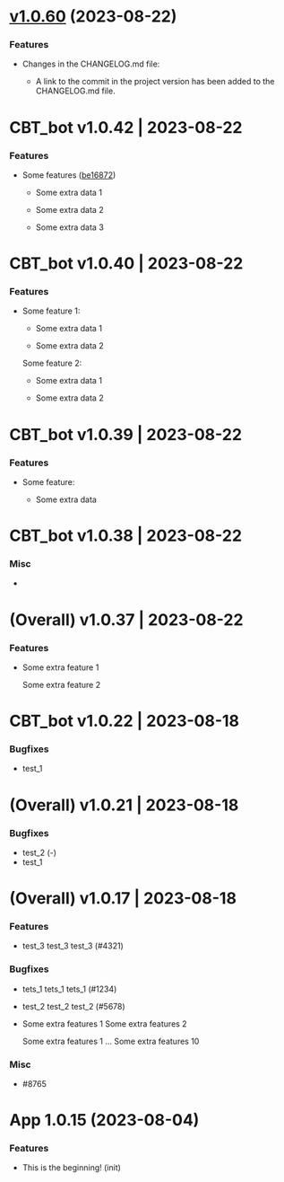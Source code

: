 [v1.0.60](https://github.com/Seal-Pavel/cbt_bot/commit/cfc8442f738f49a787ae1894d6f1f41c78d03987) (2023-08-22)
===================

### Features

- Changes in the CHANGELOG.md file:

  - A link to the commit in the project version has been added to the CHANGELOG.md file.


CBT_bot v1.0.42 | 2023-08-22
============================

### Features

- Some features ([be16872](https://github.com/Seal-Pavel/cbt_bot/commit/be16872776e6c127d94535a6a6a7b158f410319e))

  - Some extra data 1

  - Some extra data 2

  - Some extra data 3


CBT_bot v1.0.40 | 2023-08-22
============================

### Features

- Some feature 1:

  - Some extra data 1

  - Some extra data 2



  Some feature 2:

  - Some extra data 1

  - Some extra data 2


CBT_bot v1.0.39 | 2023-08-22
============================

### Features

- Some feature:

  - Some extra data


CBT_bot v1.0.38 | 2023-08-22
============================

### Misc

-


(Overall) v1.0.37 | 2023-08-22
==============================

### Features

- Some extra feature 1

  Some extra feature 2


CBT_bot v1.0.22 | 2023-08-18
==============================

### Bugfixes

- test_1


(Overall) v1.0.21 | 2023-08-18
==============================

### Bugfixes

- test_2 (-)
- test_1


(Overall) v1.0.17 | 2023-08-18
==============================

### Features

- test_3 test_3 test_3 (#4321)

### Bugfixes

- tets_1 tets_1 tets_1 (#1234)
- test_2 test_2 test_2 (#5678)
- Some extra features 1
  Some extra features 2

  Some extra features 1
  ...
  Some extra features 10

### Misc

- #8765


# App 1.0.15 (2023-08-04)

### Features

- This is the beginning! (init)
